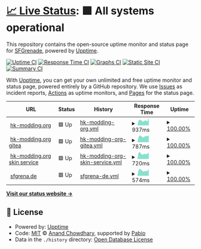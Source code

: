 # [📈 Live Status](https://SFGrenade.github.io/upptime): <!--live status--> **🟩 All systems operational**

This repository contains the open-source uptime monitor and status page for [SFGrenade](https://sfgrena.de/), powered by [Upptime](https://github.com/upptime/upptime).

[![Uptime CI](https://github.com/SFGrenade/upptime/workflows/Uptime%20CI/badge.svg)](https://github.com/SFGrenade/upptime/actions?query=workflow%3A%22Uptime+CI%22)
[![Response Time CI](https://github.com/SFGrenade/upptime/workflows/Response%20Time%20CI/badge.svg)](https://github.com/SFGrenade/upptime/actions?query=workflow%3A%22Response+Time+CI%22)
[![Graphs CI](https://github.com/SFGrenade/upptime/workflows/Graphs%20CI/badge.svg)](https://github.com/SFGrenade/upptime/actions?query=workflow%3A%22Graphs+CI%22)
[![Static Site CI](https://github.com/SFGrenade/upptime/workflows/Static%20Site%20CI/badge.svg)](https://github.com/SFGrenade/upptime/actions?query=workflow%3A%22Static+Site+CI%22)
[![Summary CI](https://github.com/SFGrenade/upptime/workflows/Summary%20CI/badge.svg)](https://github.com/SFGrenade/upptime/actions?query=workflow%3A%22Summary+CI%22)

With [Upptime](https://upptime.js.org), you can get your own unlimited and free uptime monitor and status page, powered entirely by a GitHub repository. We use [Issues](https://github.com/SFGrenade/upptime/issues) as incident reports, [Actions](https://github.com/SFGrenade/upptime/actions) as uptime monitors, and [Pages](https://SFGrenade.github.io/upptime) for the status page.

<!--start: status pages-->
<!-- This summary is generated by Upptime (https://github.com/upptime/upptime) -->
<!-- Do not edit this manually, your changes will be overwritten -->
<!-- prettier-ignore -->
| URL | Status | History | Response Time | Uptime |
| --- | ------ | ------- | ------------- | ------ |
| <img alt="" src="https://icons.duckduckgo.com/ip3/hk-modding.org.ico" height="13"> [hk-modding.org](https://hk-modding.org) | 🟩 Up | [hk-modding-org.yml](https://github.com/SFGrenade/upptime/commits/HEAD/history/hk-modding-org.yml) | <details><summary><img alt="Response time graph" src="./graphs/hk-modding-org/response-time-week.png" height="20"> 937ms</summary><br><a href="https://SFGrenade.github.io/upptime/history/hk-modding-org"><img alt="Response time 1101" src="https://img.shields.io/endpoint?url=https%3A%2F%2Fraw.githubusercontent.com%2FSFGrenade%2Fupptime%2FHEAD%2Fapi%2Fhk-modding-org%2Fresponse-time.json"></a><br><a href="https://SFGrenade.github.io/upptime/history/hk-modding-org"><img alt="24-hour response time 1359" src="https://img.shields.io/endpoint?url=https%3A%2F%2Fraw.githubusercontent.com%2FSFGrenade%2Fupptime%2FHEAD%2Fapi%2Fhk-modding-org%2Fresponse-time-day.json"></a><br><a href="https://SFGrenade.github.io/upptime/history/hk-modding-org"><img alt="7-day response time 937" src="https://img.shields.io/endpoint?url=https%3A%2F%2Fraw.githubusercontent.com%2FSFGrenade%2Fupptime%2FHEAD%2Fapi%2Fhk-modding-org%2Fresponse-time-week.json"></a><br><a href="https://SFGrenade.github.io/upptime/history/hk-modding-org"><img alt="30-day response time 967" src="https://img.shields.io/endpoint?url=https%3A%2F%2Fraw.githubusercontent.com%2FSFGrenade%2Fupptime%2FHEAD%2Fapi%2Fhk-modding-org%2Fresponse-time-month.json"></a><br><a href="https://SFGrenade.github.io/upptime/history/hk-modding-org"><img alt="1-year response time 1101" src="https://img.shields.io/endpoint?url=https%3A%2F%2Fraw.githubusercontent.com%2FSFGrenade%2Fupptime%2FHEAD%2Fapi%2Fhk-modding-org%2Fresponse-time-year.json"></a></details> | <details><summary><a href="https://SFGrenade.github.io/upptime/history/hk-modding-org">100.00%</a></summary><a href="https://SFGrenade.github.io/upptime/history/hk-modding-org"><img alt="All-time uptime 99.86%" src="https://img.shields.io/endpoint?url=https%3A%2F%2Fraw.githubusercontent.com%2FSFGrenade%2Fupptime%2FHEAD%2Fapi%2Fhk-modding-org%2Fuptime.json"></a><br><a href="https://SFGrenade.github.io/upptime/history/hk-modding-org"><img alt="24-hour uptime 100.00%" src="https://img.shields.io/endpoint?url=https%3A%2F%2Fraw.githubusercontent.com%2FSFGrenade%2Fupptime%2FHEAD%2Fapi%2Fhk-modding-org%2Fuptime-day.json"></a><br><a href="https://SFGrenade.github.io/upptime/history/hk-modding-org"><img alt="7-day uptime 100.00%" src="https://img.shields.io/endpoint?url=https%3A%2F%2Fraw.githubusercontent.com%2FSFGrenade%2Fupptime%2FHEAD%2Fapi%2Fhk-modding-org%2Fuptime-week.json"></a><br><a href="https://SFGrenade.github.io/upptime/history/hk-modding-org"><img alt="30-day uptime 99.89%" src="https://img.shields.io/endpoint?url=https%3A%2F%2Fraw.githubusercontent.com%2FSFGrenade%2Fupptime%2FHEAD%2Fapi%2Fhk-modding-org%2Fuptime-month.json"></a><br><a href="https://SFGrenade.github.io/upptime/history/hk-modding-org"><img alt="1-year uptime 99.86%" src="https://img.shields.io/endpoint?url=https%3A%2F%2Fraw.githubusercontent.com%2FSFGrenade%2Fupptime%2FHEAD%2Fapi%2Fhk-modding-org%2Fuptime-year.json"></a></details>
| <img alt="" src="https://icons.duckduckgo.com/ip3/git.hk-modding.org.ico" height="13"> [hk-modding.org gitea](https://git.hk-modding.org) | 🟩 Up | [hk-modding-org-gitea.yml](https://github.com/SFGrenade/upptime/commits/HEAD/history/hk-modding-org-gitea.yml) | <details><summary><img alt="Response time graph" src="./graphs/hk-modding-org-gitea/response-time-week.png" height="20"> 787ms</summary><br><a href="https://SFGrenade.github.io/upptime/history/hk-modding-org-gitea"><img alt="Response time 928" src="https://img.shields.io/endpoint?url=https%3A%2F%2Fraw.githubusercontent.com%2FSFGrenade%2Fupptime%2FHEAD%2Fapi%2Fhk-modding-org-gitea%2Fresponse-time.json"></a><br><a href="https://SFGrenade.github.io/upptime/history/hk-modding-org-gitea"><img alt="24-hour response time 928" src="https://img.shields.io/endpoint?url=https%3A%2F%2Fraw.githubusercontent.com%2FSFGrenade%2Fupptime%2FHEAD%2Fapi%2Fhk-modding-org-gitea%2Fresponse-time-day.json"></a><br><a href="https://SFGrenade.github.io/upptime/history/hk-modding-org-gitea"><img alt="7-day response time 787" src="https://img.shields.io/endpoint?url=https%3A%2F%2Fraw.githubusercontent.com%2FSFGrenade%2Fupptime%2FHEAD%2Fapi%2Fhk-modding-org-gitea%2Fresponse-time-week.json"></a><br><a href="https://SFGrenade.github.io/upptime/history/hk-modding-org-gitea"><img alt="30-day response time 847" src="https://img.shields.io/endpoint?url=https%3A%2F%2Fraw.githubusercontent.com%2FSFGrenade%2Fupptime%2FHEAD%2Fapi%2Fhk-modding-org-gitea%2Fresponse-time-month.json"></a><br><a href="https://SFGrenade.github.io/upptime/history/hk-modding-org-gitea"><img alt="1-year response time 928" src="https://img.shields.io/endpoint?url=https%3A%2F%2Fraw.githubusercontent.com%2FSFGrenade%2Fupptime%2FHEAD%2Fapi%2Fhk-modding-org-gitea%2Fresponse-time-year.json"></a></details> | <details><summary><a href="https://SFGrenade.github.io/upptime/history/hk-modding-org-gitea">100.00%</a></summary><a href="https://SFGrenade.github.io/upptime/history/hk-modding-org-gitea"><img alt="All-time uptime 99.86%" src="https://img.shields.io/endpoint?url=https%3A%2F%2Fraw.githubusercontent.com%2FSFGrenade%2Fupptime%2FHEAD%2Fapi%2Fhk-modding-org-gitea%2Fuptime.json"></a><br><a href="https://SFGrenade.github.io/upptime/history/hk-modding-org-gitea"><img alt="24-hour uptime 100.00%" src="https://img.shields.io/endpoint?url=https%3A%2F%2Fraw.githubusercontent.com%2FSFGrenade%2Fupptime%2FHEAD%2Fapi%2Fhk-modding-org-gitea%2Fuptime-day.json"></a><br><a href="https://SFGrenade.github.io/upptime/history/hk-modding-org-gitea"><img alt="7-day uptime 100.00%" src="https://img.shields.io/endpoint?url=https%3A%2F%2Fraw.githubusercontent.com%2FSFGrenade%2Fupptime%2FHEAD%2Fapi%2Fhk-modding-org-gitea%2Fuptime-week.json"></a><br><a href="https://SFGrenade.github.io/upptime/history/hk-modding-org-gitea"><img alt="30-day uptime 99.89%" src="https://img.shields.io/endpoint?url=https%3A%2F%2Fraw.githubusercontent.com%2FSFGrenade%2Fupptime%2FHEAD%2Fapi%2Fhk-modding-org-gitea%2Fuptime-month.json"></a><br><a href="https://SFGrenade.github.io/upptime/history/hk-modding-org-gitea"><img alt="1-year uptime 99.86%" src="https://img.shields.io/endpoint?url=https%3A%2F%2Fraw.githubusercontent.com%2FSFGrenade%2Fupptime%2FHEAD%2Fapi%2Fhk-modding-org-gitea%2Fuptime-year.json"></a></details>
| <img alt="" src="https://icons.duckduckgo.com/ip3/skins.hk-modding.org.ico" height="13"> [hk-modding.org skin service](https://skins.hk-modding.org) | 🟩 Up | [hk-modding-org-skin-service.yml](https://github.com/SFGrenade/upptime/commits/HEAD/history/hk-modding-org-skin-service.yml) | <details><summary><img alt="Response time graph" src="./graphs/hk-modding-org-skin-service/response-time-week.png" height="20"> 720ms</summary><br><a href="https://SFGrenade.github.io/upptime/history/hk-modding-org-skin-service"><img alt="Response time 1197" src="https://img.shields.io/endpoint?url=https%3A%2F%2Fraw.githubusercontent.com%2FSFGrenade%2Fupptime%2FHEAD%2Fapi%2Fhk-modding-org-skin-service%2Fresponse-time.json"></a><br><a href="https://SFGrenade.github.io/upptime/history/hk-modding-org-skin-service"><img alt="24-hour response time 844" src="https://img.shields.io/endpoint?url=https%3A%2F%2Fraw.githubusercontent.com%2FSFGrenade%2Fupptime%2FHEAD%2Fapi%2Fhk-modding-org-skin-service%2Fresponse-time-day.json"></a><br><a href="https://SFGrenade.github.io/upptime/history/hk-modding-org-skin-service"><img alt="7-day response time 720" src="https://img.shields.io/endpoint?url=https%3A%2F%2Fraw.githubusercontent.com%2FSFGrenade%2Fupptime%2FHEAD%2Fapi%2Fhk-modding-org-skin-service%2Fresponse-time-week.json"></a><br><a href="https://SFGrenade.github.io/upptime/history/hk-modding-org-skin-service"><img alt="30-day response time 859" src="https://img.shields.io/endpoint?url=https%3A%2F%2Fraw.githubusercontent.com%2FSFGrenade%2Fupptime%2FHEAD%2Fapi%2Fhk-modding-org-skin-service%2Fresponse-time-month.json"></a><br><a href="https://SFGrenade.github.io/upptime/history/hk-modding-org-skin-service"><img alt="1-year response time 1197" src="https://img.shields.io/endpoint?url=https%3A%2F%2Fraw.githubusercontent.com%2FSFGrenade%2Fupptime%2FHEAD%2Fapi%2Fhk-modding-org-skin-service%2Fresponse-time-year.json"></a></details> | <details><summary><a href="https://SFGrenade.github.io/upptime/history/hk-modding-org-skin-service">100.00%</a></summary><a href="https://SFGrenade.github.io/upptime/history/hk-modding-org-skin-service"><img alt="All-time uptime 99.86%" src="https://img.shields.io/endpoint?url=https%3A%2F%2Fraw.githubusercontent.com%2FSFGrenade%2Fupptime%2FHEAD%2Fapi%2Fhk-modding-org-skin-service%2Fuptime.json"></a><br><a href="https://SFGrenade.github.io/upptime/history/hk-modding-org-skin-service"><img alt="24-hour uptime 100.00%" src="https://img.shields.io/endpoint?url=https%3A%2F%2Fraw.githubusercontent.com%2FSFGrenade%2Fupptime%2FHEAD%2Fapi%2Fhk-modding-org-skin-service%2Fuptime-day.json"></a><br><a href="https://SFGrenade.github.io/upptime/history/hk-modding-org-skin-service"><img alt="7-day uptime 100.00%" src="https://img.shields.io/endpoint?url=https%3A%2F%2Fraw.githubusercontent.com%2FSFGrenade%2Fupptime%2FHEAD%2Fapi%2Fhk-modding-org-skin-service%2Fuptime-week.json"></a><br><a href="https://SFGrenade.github.io/upptime/history/hk-modding-org-skin-service"><img alt="30-day uptime 99.89%" src="https://img.shields.io/endpoint?url=https%3A%2F%2Fraw.githubusercontent.com%2FSFGrenade%2Fupptime%2FHEAD%2Fapi%2Fhk-modding-org-skin-service%2Fuptime-month.json"></a><br><a href="https://SFGrenade.github.io/upptime/history/hk-modding-org-skin-service"><img alt="1-year uptime 99.86%" src="https://img.shields.io/endpoint?url=https%3A%2F%2Fraw.githubusercontent.com%2FSFGrenade%2Fupptime%2FHEAD%2Fapi%2Fhk-modding-org-skin-service%2Fuptime-year.json"></a></details>
| <img alt="" src="https://icons.duckduckgo.com/ip3/sfgrena.de.ico" height="13"> [sfgrena.de](https://sfgrena.de) | 🟩 Up | [sfgrena-de.yml](https://github.com/SFGrenade/upptime/commits/HEAD/history/sfgrena-de.yml) | <details><summary><img alt="Response time graph" src="./graphs/sfgrena-de/response-time-week.png" height="20"> 574ms</summary><br><a href="https://SFGrenade.github.io/upptime/history/sfgrena-de"><img alt="Response time 742" src="https://img.shields.io/endpoint?url=https%3A%2F%2Fraw.githubusercontent.com%2FSFGrenade%2Fupptime%2FHEAD%2Fapi%2Fsfgrena-de%2Fresponse-time.json"></a><br><a href="https://SFGrenade.github.io/upptime/history/sfgrena-de"><img alt="24-hour response time 716" src="https://img.shields.io/endpoint?url=https%3A%2F%2Fraw.githubusercontent.com%2FSFGrenade%2Fupptime%2FHEAD%2Fapi%2Fsfgrena-de%2Fresponse-time-day.json"></a><br><a href="https://SFGrenade.github.io/upptime/history/sfgrena-de"><img alt="7-day response time 574" src="https://img.shields.io/endpoint?url=https%3A%2F%2Fraw.githubusercontent.com%2FSFGrenade%2Fupptime%2FHEAD%2Fapi%2Fsfgrena-de%2Fresponse-time-week.json"></a><br><a href="https://SFGrenade.github.io/upptime/history/sfgrena-de"><img alt="30-day response time 703" src="https://img.shields.io/endpoint?url=https%3A%2F%2Fraw.githubusercontent.com%2FSFGrenade%2Fupptime%2FHEAD%2Fapi%2Fsfgrena-de%2Fresponse-time-month.json"></a><br><a href="https://SFGrenade.github.io/upptime/history/sfgrena-de"><img alt="1-year response time 742" src="https://img.shields.io/endpoint?url=https%3A%2F%2Fraw.githubusercontent.com%2FSFGrenade%2Fupptime%2FHEAD%2Fapi%2Fsfgrena-de%2Fresponse-time-year.json"></a></details> | <details><summary><a href="https://SFGrenade.github.io/upptime/history/sfgrena-de">100.00%</a></summary><a href="https://SFGrenade.github.io/upptime/history/sfgrena-de"><img alt="All-time uptime 99.88%" src="https://img.shields.io/endpoint?url=https%3A%2F%2Fraw.githubusercontent.com%2FSFGrenade%2Fupptime%2FHEAD%2Fapi%2Fsfgrena-de%2Fuptime.json"></a><br><a href="https://SFGrenade.github.io/upptime/history/sfgrena-de"><img alt="24-hour uptime 100.00%" src="https://img.shields.io/endpoint?url=https%3A%2F%2Fraw.githubusercontent.com%2FSFGrenade%2Fupptime%2FHEAD%2Fapi%2Fsfgrena-de%2Fuptime-day.json"></a><br><a href="https://SFGrenade.github.io/upptime/history/sfgrena-de"><img alt="7-day uptime 100.00%" src="https://img.shields.io/endpoint?url=https%3A%2F%2Fraw.githubusercontent.com%2FSFGrenade%2Fupptime%2FHEAD%2Fapi%2Fsfgrena-de%2Fuptime-week.json"></a><br><a href="https://SFGrenade.github.io/upptime/history/sfgrena-de"><img alt="30-day uptime 99.89%" src="https://img.shields.io/endpoint?url=https%3A%2F%2Fraw.githubusercontent.com%2FSFGrenade%2Fupptime%2FHEAD%2Fapi%2Fsfgrena-de%2Fuptime-month.json"></a><br><a href="https://SFGrenade.github.io/upptime/history/sfgrena-de"><img alt="1-year uptime 99.88%" src="https://img.shields.io/endpoint?url=https%3A%2F%2Fraw.githubusercontent.com%2FSFGrenade%2Fupptime%2FHEAD%2Fapi%2Fsfgrena-de%2Fuptime-year.json"></a></details>

<!--end: status pages-->

[**Visit our status website →**](https://SFGrenade.github.io/upptime)

## 📄 License

- Powered by: [Upptime](https://github.com/upptime/upptime)
- Code: [MIT](./LICENSE) © [Anand Chowdhary](https://anandchowdhary.com), supported by [Pabio](https://pabio.com)
- Data in the `./history` directory: [Open Database License](https://opendatacommons.org/licenses/odbl/1-0/)
